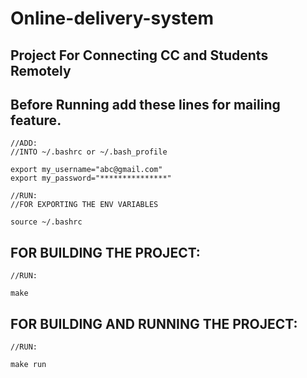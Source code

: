 # Online-delivery-system
**Project For Connecting CC and Students Remotely**
--

Before Running add these lines for mailing feature.
--

    //ADD:
    //INTO ~/.bashrc or ~/.bash_profile
    
    export my_username="abc@gmail.com"
    export my_password="***************"
    
    //RUN: 
    //FOR EXPORTING THE ENV VARIABLES
    
    source ~/.bashrc 

FOR BUILDING THE PROJECT:
--
    //RUN:
    
    make

FOR BUILDING AND RUNNING THE PROJECT:
--
    
    //RUN:
    
    make run
